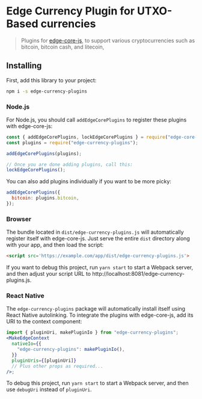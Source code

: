 # Edge Currency Plugin for UTXO-Based currencies

> Plugins for [edge-core-js](https://github.com/EdgeApp/edge-core-js), to support various cryptocurrencies such as bitcoin, bitcoin cash, and litecoin,

## Installing

First, add this library to your project:

```sh
npm i -s edge-currency-plugins
```

### Node.js

For Node.js, you should call `addEdgeCorePlugins` to register these plugins with edge-core-js:

```js
const { addEdgeCorePlugins, lockEdgeCorePlugins } = require("edge-core-js");
const plugins = require("edge-currency-plugins");

addEdgeCorePlugins(plugins);

// Once you are done adding plugins, call this:
lockEdgeCorePlugins();
```

You can also add plugins individually if you want to be more picky:

```js
addEdgeCorePlugins({
  bitcoin: plugins.bitcoin,
});
```

### Browser

The bundle located in `dist/edge-currency-plugins.js` will automatically register itself with edge-core-js. Just serve the entire `dist` directory along with your app, and then load the script:

```html
<script src='https://example.com/app/dist/edge-currency-plugins.js'>
```

If you want to debug this project, run `yarn start` to start a Webpack server,
and then adjust your script URL to http://localhost:8081/edge-currency-plugins.js.

### React Native

The `edge-currency-plugins` package will automatically install itself using React Native autolinking.
To integrate the plugins with edge-core-js, add its URI to the context component:

```jsx
import { pluginUri, makePluginIo } from "edge-currency-plugins";
<MakeEdgeContext
  nativeIo={{
    "edge-currency-plugins": makePluginIo(),
  }}
  pluginUris={[pluginUri]}
  // Plus other props as required...
/>;
```

To debug this project, run `yarn start` to start a Webpack server, and then use `debugUri` instead of `pluginUri`.
